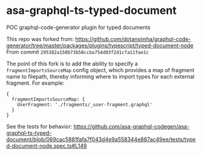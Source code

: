 # asa-graphql-ts-typed-document

POC graphql-code-generator plugin for typed documents

This repo was forked from: https://github.com/dotansimha/graphql-code-generator/tree/master/packages/plugins/typescript/typed-document-node
From commit `295382a150b73b58ccba754d03f2d1cfa11fae1c`

The point of this fork is to add the ability to specify a `fragmentImportsSourceMap` config object, which provides a map of fragment name to filepath, thereby informing where to import types for each external fragment. For example:

```
{
  fragmentImportsSourceMap: {
    UserFragment: './fragments/_user-fragment.graphql'
  }
}
```

See the tests for behavior:
https://github.com/asa-graphql-codegen/asa-graphql-ts-typed-document/blob/069cac5881fafa7f043d4e9a558344e887ac49ee/tests/typed-document-node.spec.ts#L149